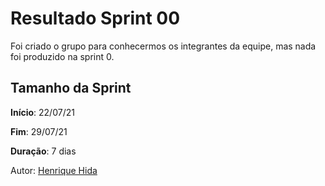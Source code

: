 ﻿---
layout: page_slowbrows
tag: slowbrows
---
# Resultado Sprint 00
Foi criado o grupo para conhecermos os integrantes da equipe, mas nada foi produzido na sprint 0.

## Tamanho da Sprint

**Início**: 22/07/21

**Fim**: 29/07/21

**Duração**: 7 dias

Autor: [Henrique Hida](https://github.com/HenriqueHida)

